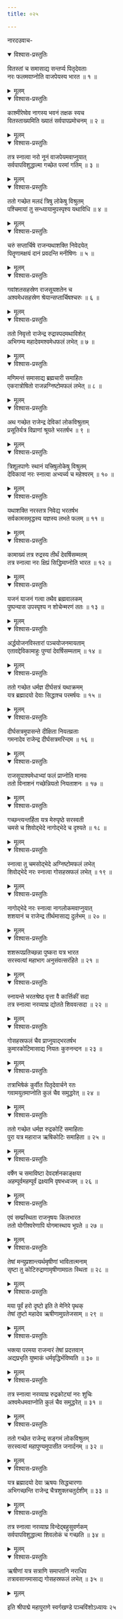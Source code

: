```yaml
---
title: ०२५

---
```

नारदउवाच-  

<details open><summary>विश्वास-प्रस्तुतिः</summary>

वितस्तां च समासाद्य सन्तर्प्य पितृदेवताः  
नरः फलमवाप्नोति वाजपेयस्य भारत ॥ १ ॥
</details>

<details><summary>मूलम्</summary>

वितस्तां च समासाद्य सन्तर्प्य पितृदेवताः  
नरः फलमवाप्नोति वाजपेयस्य भारत ॥ १ ॥
</details>



<details open><summary>विश्वास-प्रस्तुतिः</summary>

काश्मीरेष्वेव नागस्य भवनं तक्षक स्यच  
वितस्ताख्यमिति ख्यातं सर्वपापप्रमोचनम् ॥ २ ॥
</details>

<details><summary>मूलम्</summary>

काश्मीरेष्वेव नागस्य भवनं तक्षक स्यच  
वितस्ताख्यमिति ख्यातं सर्वपापप्रमोचनम् ॥ २ ॥
</details>



<details open><summary>विश्वास-प्रस्तुतिः</summary>

तत्र स्नात्वा नरो नूनं वाजपेयमवाप्नुयात्  
सर्वपापविशुद्धात्मा गच्छेत परमां गतिम् ॥ ३ ॥
</details>

<details><summary>मूलम्</summary>

तत्र स्नात्वा नरो नूनं वाजपेयमवाप्नुयात्  
सर्वपापविशुद्धात्मा गच्छेत परमां गतिम् ॥ ३ ॥
</details>



<details open><summary>विश्वास-प्रस्तुतिः</summary>

ततो गच्छेत मलदं त्रिषु लोकेषु विश्रुतम्  
पश्चिमायां तु सन्ध्यायामुपस्पृश्य यथाविधि ॥ ४ ॥
</details>

<details><summary>मूलम्</summary>

ततो गच्छेत मलदं त्रिषु लोकेषु विश्रुतम्  
पश्चिमायां तु सन्ध्यायामुपस्पृश्य यथाविधि ॥ ४ ॥
</details>



<details open><summary>विश्वास-प्रस्तुतिः</summary>

चरुं सप्तार्चिषे राजन्यथाशक्ति निवेदयेत्  
पितॄणामक्षयं दानं प्रवदन्ति मनीषिणः ॥ ५ ॥
</details>

<details><summary>मूलम्</summary>

चरुं सप्तार्चिषे राजन्यथाशक्ति निवेदयेत्  
पितॄणामक्षयं दानं प्रवदन्ति मनीषिणः ॥ ५ ॥
</details>



<details open><summary>विश्वास-प्रस्तुतिः</summary>

गवांशतसहस्रेण राजसूयशतेन च  
अश्वमेधसहस्रेण श्रेयान्सप्तार्चिषश्चरुः ॥ ६ ॥
</details>

<details><summary>मूलम्</summary>

गवांशतसहस्रेण राजसूयशतेन च  
अश्वमेधसहस्रेण श्रेयान्सप्तार्चिषश्चरुः ॥ ६ ॥
</details>



<details open><summary>विश्वास-प्रस्तुतिः</summary>

ततो निवृत्तो राजेन्द्र रुद्रास्पदमथाविशेत्  
अभिगम्य महादेवमश्वमेधफलं लभेत् ॥ ७ ॥
</details>

<details><summary>मूलम्</summary>

ततो निवृत्तो राजेन्द्र रुद्रास्पदमथाविशेत्  
अभिगम्य महादेवमश्वमेधफलं लभेत् ॥ ७ ॥
</details>



<details open><summary>विश्वास-प्रस्तुतिः</summary>

मणिमन्तं समासाद्य ब्रह्मचारी समाहितः  
एकरात्रोषितो राजन्नग्निष्टोमफलं लभेत् ॥ ८ ॥
</details>

<details><summary>मूलम्</summary>

मणिमन्तं समासाद्य ब्रह्मचारी समाहितः  
एकरात्रोषितो राजन्नग्निष्टोमफलं लभेत् ॥ ८ ॥
</details>



<details open><summary>विश्वास-प्रस्तुतिः</summary>

अथ गच्छेत राजेन्द्र देविकां लोकविश्रुताम्  
प्रसूतिर्यत्र विप्राणां श्रूयते भरतर्षभ ॥ ९ ॥
</details>

<details><summary>मूलम्</summary>

अथ गच्छेत राजेन्द्र देविकां लोकविश्रुताम्  
प्रसूतिर्यत्र विप्राणां श्रूयते भरतर्षभ ॥ ९ ॥
</details>



<details open><summary>विश्वास-प्रस्तुतिः</summary>

त्रिशूलपाणेः स्थानं यत्त्रिषुलोकेषु विश्रुतम्  
देविकायां नरः स्नात्वा अभ्यर्च्य च महेश्वरम् ॥ १० ॥
</details>

<details><summary>मूलम्</summary>

त्रिशूलपाणेः स्थानं यत्त्रिषुलोकेषु विश्रुतम्  
देविकायां नरः स्नात्वा अभ्यर्च्य च महेश्वरम् ॥ १० ॥
</details>



<details open><summary>विश्वास-प्रस्तुतिः</summary>

यथाशक्ति नरस्तत्र निवेद्य भरतर्षभ  
सर्वकामसमृद्धस्य यज्ञस्य लभते फलम् ॥ ११ ॥
</details>

<details><summary>मूलम्</summary>

यथाशक्ति नरस्तत्र निवेद्य भरतर्षभ  
सर्वकामसमृद्धस्य यज्ञस्य लभते फलम् ॥ ११ ॥
</details>



<details open><summary>विश्वास-प्रस्तुतिः</summary>

कामाख्यं तत्र रुद्रस्य तीर्थं देवर्षिसम्मतम्  
तत्र स्नात्वा नरः क्षिप्रं सिद्धिमाप्नोति भारत ॥ १२ ॥
</details>

<details><summary>मूलम्</summary>

कामाख्यं तत्र रुद्रस्य तीर्थं देवर्षिसम्मतम्  
तत्र स्नात्वा नरः क्षिप्रं सिद्धिमाप्नोति भारत ॥ १२ ॥
</details>



<details open><summary>विश्वास-प्रस्तुतिः</summary>

यजनं याजनं गत्वा तथैव ब्रह्मवालकम्  
पुष्पन्यास उपस्पृश्य न शोचेन्मरणं ततः ॥ १३ ॥
</details>

<details><summary>मूलम्</summary>

यजनं याजनं गत्वा तथैव ब्रह्मवालकम्  
पुष्पन्यास उपस्पृश्य न शोचेन्मरणं ततः ॥ १३ ॥
</details>



<details open><summary>विश्वास-प्रस्तुतिः</summary>

अर्द्धयोजनविस्तारां पञ्चयोजनमायताम्  
एतावद्देविकामाहुः पुण्यां देवर्षिसम्मताम् ॥ १४ ॥
</details>

<details><summary>मूलम्</summary>

अर्द्धयोजनविस्तारां पञ्चयोजनमायताम्  
एतावद्देविकामाहुः पुण्यां देवर्षिसम्मताम् ॥ १४ ॥
</details>



<details open><summary>विश्वास-प्रस्तुतिः</summary>

ततो गच्छेत धर्मज्ञ दीर्घसत्रं यथाक्रमम्  
यत्र ब्रह्मादयो देवाः सिद्धाश्च परमर्षयः ॥ १५ ॥
</details>

<details><summary>मूलम्</summary>

ततो गच्छेत धर्मज्ञ दीर्घसत्रं यथाक्रमम्  
यत्र ब्रह्मादयो देवाः सिद्धाश्च परमर्षयः ॥ १५ ॥
</details>



<details open><summary>विश्वास-प्रस्तुतिः</summary>

दीर्घसत्रमुपासन्ते दीक्षिता नियतव्रताः  
गमनादेव राजेन्द्र दीर्घसत्रमरिन्दम ॥ १६ ॥
</details>

<details><summary>मूलम्</summary>

दीर्घसत्रमुपासन्ते दीक्षिता नियतव्रताः  
गमनादेव राजेन्द्र दीर्घसत्रमरिन्दम ॥ १६ ॥
</details>



<details open><summary>विश्वास-प्रस्तुतिः</summary>

राजसूयाश्वमेधाभ्यां फलं प्राप्नोति मानवः  
ततो विनाशनं गच्छेन्नियतो नियताशनः ॥ १७ ॥
</details>

<details><summary>मूलम्</summary>

राजसूयाश्वमेधाभ्यां फलं प्राप्नोति मानवः  
ततो विनाशनं गच्छेन्नियतो नियताशनः ॥ १७ ॥
</details>



<details open><summary>विश्वास-प्रस्तुतिः</summary>

गच्छन्त्यन्तर्हिता यत्र मेरुपृष्ठे सरस्वती  
चमसे च शिवोद्भेदे नागोद्भेदे च दृश्यते ॥ १८ ॥
</details>

<details><summary>मूलम्</summary>

गच्छन्त्यन्तर्हिता यत्र मेरुपृष्ठे सरस्वती  
चमसे च शिवोद्भेदे नागोद्भेदे च दृश्यते ॥ १८ ॥
</details>



<details open><summary>विश्वास-प्रस्तुतिः</summary>

स्नात्वा तु चमसोद्भेदे अग्निष्टोमफलं लभेत्  
शिवोद्भेदे नरः स्नात्वा गोसहस्रफलं लभेत् ॥ १९ ॥
</details>

<details><summary>मूलम्</summary>

स्नात्वा तु चमसोद्भेदे अग्निष्टोमफलं लभेत्  
शिवोद्भेदे नरः स्नात्वा गोसहस्रफलं लभेत् ॥ १९ ॥
</details>



<details open><summary>विश्वास-प्रस्तुतिः</summary>

नागोद्भेदे नरः स्नात्वा नागलोकमवाप्नुयात्  
शशयानं च राजेन्द्र तीर्थमासाद्य दुर्लभम् ॥ २० ॥
</details>

<details><summary>मूलम्</summary>

नागोद्भेदे नरः स्नात्वा नागलोकमवाप्नुयात्  
शशयानं च राजेन्द्र तीर्थमासाद्य दुर्लभम् ॥ २० ॥
</details>



<details open><summary>विश्वास-प्रस्तुतिः</summary>

शशरूपप्रतिच्छन्ना पुष्करा यत्र भारत  
सरस्वत्यां महाभाग अनुसंवत्सरंहिते ॥ २१ ॥
</details>

<details><summary>मूलम्</summary>

शशरूपप्रतिच्छन्ना पुष्करा यत्र भारत  
सरस्वत्यां महाभाग अनुसंवत्सरंहिते ॥ २१ ॥
</details>



<details open><summary>विश्वास-प्रस्तुतिः</summary>

स्नायन्ते भरतश्रेष्ठ वृत्ता वै कार्त्तिकीं सदा  
तत्र स्नात्वा नरव्याघ्र द्योतते शिववत्सदा ॥ २२ ॥
</details>

<details><summary>मूलम्</summary>

स्नायन्ते भरतश्रेष्ठ वृत्ता वै कार्त्तिकीं सदा  
तत्र स्नात्वा नरव्याघ्र द्योतते शिववत्सदा ॥ २२ ॥
</details>



<details open><summary>विश्वास-प्रस्तुतिः</summary>

गोसहस्रफलं चैव प्राप्नुयाद्भरतर्षभ  
कुमारकोटिमासाद्य नियतः कुरुनन्दन ॥ २३ ॥
</details>

<details><summary>मूलम्</summary>

गोसहस्रफलं चैव प्राप्नुयाद्भरतर्षभ  
कुमारकोटिमासाद्य नियतः कुरुनन्दन ॥ २३ ॥
</details>



<details open><summary>विश्वास-प्रस्तुतिः</summary>

तत्राभिषेकं कुर्वीत पितृदेवार्चने रतः  
गवामयुतमाप्नोति कुलं चैव समुद्धरेत् ॥ २४ ॥
</details>

<details><summary>मूलम्</summary>

तत्राभिषेकं कुर्वीत पितृदेवार्चने रतः  
गवामयुतमाप्नोति कुलं चैव समुद्धरेत् ॥ २४ ॥
</details>



<details open><summary>विश्वास-प्रस्तुतिः</summary>

ततो गच्छेत धर्मज्ञ रुद्रकोटिं समाहिताः  
पुरा यत्र महाराज ऋषिकोटिः समाहिता ॥ २५ ॥
</details>

<details><summary>मूलम्</summary>

ततो गच्छेत धर्मज्ञ रुद्रकोटिं समाहिताः  
पुरा यत्र महाराज ऋषिकोटिः समाहिता ॥ २५ ॥
</details>



<details open><summary>विश्वास-प्रस्तुतिः</summary>

वर्षेण च समाविष्टा देवदर्शनकाङ्क्षया  
अहम्पूर्वमहम्पूर्वं द्रक्ष्यामि वृषभध्वजम् ॥ २६ ॥
</details>

<details><summary>मूलम्</summary>

वर्षेण च समाविष्टा देवदर्शनकाङ्क्षया  
अहम्पूर्वमहम्पूर्वं द्रक्ष्यामि वृषभध्वजम् ॥ २६ ॥
</details>



<details open><summary>विश्वास-प्रस्तुतिः</summary>

एवं सम्प्रस्थिता राजनृषयः किलभारत  
ततो योगीश्वरेणापि योगमास्थाय भूपते ॥ २७ ॥
</details>

<details><summary>मूलम्</summary>

एवं सम्प्रस्थिता राजनृषयः किलभारत  
ततो योगीश्वरेणापि योगमास्थाय भूपते ॥ २७ ॥
</details>



<details open><summary>विश्वास-प्रस्तुतिः</summary>

तेषां मन्युप्रशान्त्यर्थमृषीणां भावितात्मनाम्  
सृष्टा तु कोटिरुद्राणामृषीणामग्रतः स्थिता ॥ २८ ॥
</details>

<details><summary>मूलम्</summary>

तेषां मन्युप्रशान्त्यर्थमृषीणां भावितात्मनाम्  
सृष्टा तु कोटिरुद्राणामृषीणामग्रतः स्थिता ॥ २८ ॥
</details>



<details open><summary>विश्वास-प्रस्तुतिः</summary>

मया पूर्वं हरो दृष्टो इति ते मेनिरे पृथक्  
तेषां तुष्टो महादेव ऋषीणामुग्रतेजसाम् ॥ २९ ॥
</details>

<details><summary>मूलम्</summary>

मया पूर्वं हरो दृष्टो इति ते मेनिरे पृथक्  
तेषां तुष्टो महादेव ऋषीणामुग्रतेजसाम् ॥ २९ ॥
</details>



<details open><summary>विश्वास-प्रस्तुतिः</summary>

भक्त्या परमया राजन्वरं तेषां प्रदत्तवान्  
अद्यप्रभृति युष्माकं धर्मवृद्धिर्भविष्यति ॥ ३० ॥
</details>

<details><summary>मूलम्</summary>

भक्त्या परमया राजन्वरं तेषां प्रदत्तवान्  
अद्यप्रभृति युष्माकं धर्मवृद्धिर्भविष्यति ॥ ३० ॥
</details>



<details open><summary>विश्वास-प्रस्तुतिः</summary>

तत्र स्नात्वा नरव्याघ्र रुद्रकोट्यां नरः शुचिः  
अश्वमेधमवाप्नोति कुलं चैव समुद्धरेत् ॥ ३१ ॥
</details>

<details><summary>मूलम्</summary>

तत्र स्नात्वा नरव्याघ्र रुद्रकोट्यां नरः शुचिः  
अश्वमेधमवाप्नोति कुलं चैव समुद्धरेत् ॥ ३१ ॥
</details>



<details open><summary>विश्वास-प्रस्तुतिः</summary>

ततो गच्छेत राजेन्द्र सङ्गमं लोकविश्रुतम्  
सरस्वत्यां महापुण्यमुपासीत जनार्दनम् ॥ ३२ ॥
</details>

<details><summary>मूलम्</summary>

ततो गच्छेत राजेन्द्र सङ्गमं लोकविश्रुतम्  
सरस्वत्यां महापुण्यमुपासीत जनार्दनम् ॥ ३२ ॥
</details>



<details open><summary>विश्वास-प्रस्तुतिः</summary>

यत्र ब्रह्मादयो देवा ऋषयः सिद्धचारणाः  
अभिगच्छन्ति राजेन्द्र चैत्रशुक्लचतुर्दशीम् ॥ ३३ ॥
</details>

<details><summary>मूलम्</summary>

यत्र ब्रह्मादयो देवा ऋषयः सिद्धचारणाः  
अभिगच्छन्ति राजेन्द्र चैत्रशुक्लचतुर्दशीम् ॥ ३३ ॥
</details>



<details open><summary>विश्वास-प्रस्तुतिः</summary>

तत्र स्नात्वा नरव्याघ्र विन्देद्बहुसुवर्णकम्  
सर्वपापविशुद्धात्मा शिवलोकं च गच्छति ॥ ३४ ॥
</details>

<details><summary>मूलम्</summary>

तत्र स्नात्वा नरव्याघ्र विन्देद्बहुसुवर्णकम्  
सर्वपापविशुद्धात्मा शिवलोकं च गच्छति ॥ ३४ ॥
</details>



<details open><summary>विश्वास-प्रस्तुतिः</summary>

ऋषीणां यत्र सत्राणि समाप्तानि नराधिप  
तत्रावसानमासाद्य गोसहस्रफलं लभेत् ॥ ३५ ॥
</details>

<details><summary>मूलम्</summary>

ऋषीणां यत्र सत्राणि समाप्तानि नराधिप  
तत्रावसानमासाद्य गोसहस्रफलं लभेत् ॥ ३५ ॥
</details>


इति श्रीपाद्मे महापुराणे स्वर्गखण्डे पञ्चविंशोऽध्यायः २५